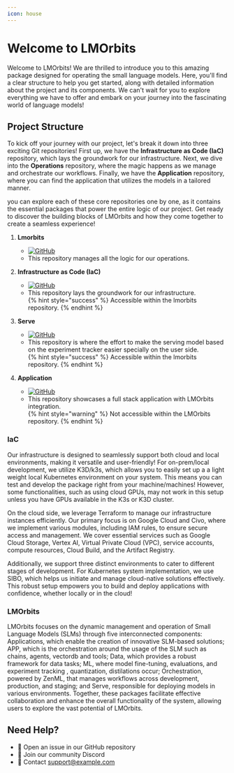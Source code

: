 ```yaml
---
icon: house
---
```


# Welcome to LMOrbits

Welcome to LMOrbits! We are thrilled to introduce you to this amazing package designed for operating the small language models. Here, you'll find a clear structure to help you get started, along with detailed information about the project and its components. We can't wait for you to explore everything we have to offer and embark on your journey into the fascinating world of language models!


## Project Structure

To kick off your journey with our project, let's break it down into three exciting Git repositories! First up, we have the **Infrastructure as Code (IaC)** repository, which lays the groundwork for our infrastructure. Next, we dive into the **Operations** repository, where the magic happens as we manage and orchestrate our workflows. Finally, we have the **Application** repository, where you can find the application that utilizes the models in a tailored manner.

you can explore each of these core repositories one by one, as it contains the essential packages that power the entire logic of our project. Get ready to discover the building blocks of LMOrbits and how they come together to create a seamless experience!

1. **Lmorbits**
   - [![GitHub](https://img.shields.io/badge/github-%23121011.svg?style=for-the-badge&logo=github&logoColor=white)](https://github.com/Parsa-Mir/lmorbits)
   - This repository manages all the logic for our operations.

2. **Infrastructure as Code (IaC)**
   - [![GitHub](https://img.shields.io/badge/github-%23121011.svg?style=for-the-badge&logo=github&logoColor=white)](https://github.com/Parsa-Mir/slmops_infra)
   - This repository lays the groundwork for our infrastructure.</br>
 {% hint style="success" %} Accessible within the lmorbits repository. {% endhint %}

3. **Serve**
   - [![GitHub](https://img.shields.io/badge/github-%23121011.svg?style=for-the-badge&logo=github&logoColor=white)](https://github.com/Parsa-Mir/serve)
   - This repository is where the effort to make the serving model based on the experiment tracker easier specially on the user side.</br>
   {% hint style="success" %} Accessible within the lmorbits repository. {% endhint %}

4. **Application**
   - [![GitHub](https://img.shields.io/badge/github-%23121011.svg?style=for-the-badge&logo=github&logoColor=white)](https://github.com/Parsa-Mir/slmops-app)
   - This repository showcases a full stack application with LMOrbits integration.</br>
     {% hint style="warning" %} Not accessible within the LMOrbits repository. {% endhint %}

### IaC

Our infrastructure is designed to seamlessly support both cloud and local environments, making it versatile and user-friendly! For on-prem/local development, we utilize K3D/k3s, which allows you to easily set up a a light weight local Kubernetes environment on your system. This means you can test and develop the package  right from your machine/machines! However, some functionalities, such as using cloud GPUs, may not work in this setup unless you have GPUs available in the K3s or K3D cluster.

On the cloud side, we leverage Terraform to manage our infrastructure instances efficiently. Our primary focus is on Google Cloud and Civo, where we implement various modules, including IAM rules, to ensure secure access and management. We cover essential services such as Google Cloud Storage, Vertex AI, Virtual Private Cloud (VPC), service accounts, compute resources, Cloud Build, and the Artifact Registry.

Additionally, we support three distinct environments to cater to different stages of development. For Kubernetes system implementation, we use SIBO, which helps us initiate and manage cloud-native solutions effectively. This robust setup empowers you to build and deploy applications with confidence, whether locally or in the cloud!

### LMOrbits
LMOrbits focuses on the dynamic management and operation of Small Language Models (SLMs) through five interconnected components: Applications, which enable the creation of innovative SLM-based solutions; APP, which is the orchestration around the usage of the SLM such as chains, agents, vectordb and tools; Data, which provides a robust framework for data tasks; ML, where model fine-tuning, evaluations, and experiment tracking , quantization, distilations occur; Orchestration, powered by ZenML, that manages workflows across development, production, and staging; and Serve, responsible for deploying models in various environments. Together, these packages facilitate effective collaboration and enhance the overall functionality of the system, allowing users to explore the vast potential of LMOrbits.


## Need Help?

- 📝 Open an issue in our GitHub repository
- 💬 Join our community Discord
- 📧 Contact support@example.com 